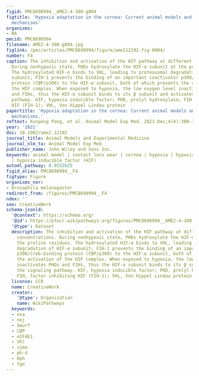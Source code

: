 ```yaml
---
figid: PMC8690994__AME2-4-300-g004
figtitle: 'Hypoxia adaptation in the cornea: Current animal models and underlying
  mechanisms'
organisms:
- NA
pmcid: PMC8690994
filename: AME2-4-300-g004.jpg
figlink: /pmc/articles/PMC8690994/figure/ame212192-fig-0004/
number: F4
caption: The inhibition and activation of the HIF pathway at different oxygen concentrations.
  During nonhypoxic state, PHDs hydroxylate the HIF‐α subunit at the proline residues.
  The hydroxylated HIF‐α binds to VHL, leading to proteasomal degradation of HIF‐α
  subunit; FIH‐1 prevents the binding of an important coactivator p300/Creb‐binding
  protein (CBP/p300) to the HIF‐α subunit, both of which prevents the activation of
  the HIF complex. When exposed to hypoxia, the low oxygen level inactivates PHDs
  and FIHs, thus the HIF‐α subunit binds to its β subunit and activates the signaling
  pathway. HIF, hypoxia inducible factor; PHD, prolyl hydroxylase; FIH, factor inhibiting
  HIF (FIH‐1); VHL, Von Hippel Lindau protein
papertitle: 'Hypoxia adaptation in the cornea: Current animal models and underlying
  mechanisms.'
reftext: Kunpeng Pang, et al. Animal Model Exp Med. 2021 Dec;4(4):300-310.
year: '2021'
doi: 10.1002/ame2.12192
journal_title: Animal Models and Experimental Medicine
journal_nlm_ta: Animal Model Exp Med
publisher_name: John Wiley and Sons Inc.
keywords: animal model | contact lens wear | cornea | hypoxia | hypoxia adaptation
  | hypoxia inducible factor (HIF)
automl_pathway: 0.9152625
figid_alias: PMC8690994__F4
figtype: Figure
organisms_ner:
- Drosophila melanogaster
redirect_from: /figures/PMC8690994__F4
ndex: ''
seo: CreativeWork
schema-jsonld:
  '@context': https://schema.org/
  '@id': https://pfocr.wikipathways.org/figures/PMC8690994__AME2-4-300-g004.html
  '@type': Dataset
  description: The inhibition and activation of the HIF pathway at different oxygen
    concentrations. During nonhypoxic state, PHDs hydroxylate the HIF‐α subunit at
    the proline residues. The hydroxylated HIF‐α binds to VHL, leading to proteasomal
    degradation of HIF‐α subunit; FIH‐1 prevents the binding of an important coactivator
    p300/Creb‐binding protein (CBP/p300) to the HIF‐α subunit, both of which prevents
    the activation of the HIF complex. When exposed to hypoxia, the low oxygen level
    inactivates PHDs and FIHs, thus the HIF‐α subunit binds to its β subunit and activates
    the signaling pathway. HIF, hypoxia inducible factor; PHD, prolyl hydroxylase;
    FIH, factor inhibiting HIF (FIH‐1); VHL, Von Hippel Lindau protein
  license: CC0
  name: CreativeWork
  creator:
    '@type': Organization
    name: WikiPathways
  keywords:
  - osa
  - nej
  - Smurf
  - CBP
  - eIF4E1
  - Vhl
  - sima
  - ph-d
  - Hph
  - tgo
---
```

